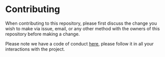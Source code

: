 # Contributing

When contributing to this repository, please first discuss the change you wish to make via issue,
email, or any other method with the owners of this repository before making a change. 

Please note we have a code of conduct [here](https://github.com/campbellbartlett/live-cricketscores.com/blob/master/CODE_OF_CONDUCT.md), please follow it in all your interactions with the project.
